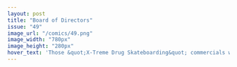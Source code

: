 ```yaml
---
layout: post
title: "Board of Directors"
issue: "49"
image_url: "/comics/49.png"
image_width: "780px"
image_height: "280px"
hover_text: 'Those &quot;X-Treme Drug Skateboarding&quot; commercials which ran during the 4-6pm time slots on relevant networks will really speak to the mid-adolescent demographic.'
---
```


